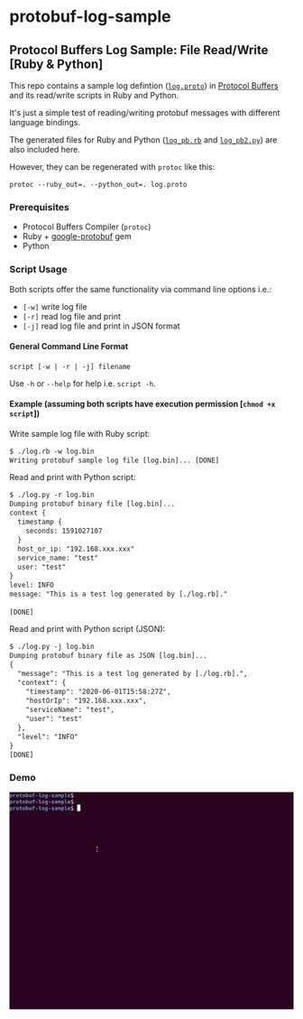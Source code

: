 # protobuf-log-sample

## Protocol Buffers Log Sample: File Read/Write [Ruby &amp; Python]

This repo contains a sample log defintion ([`log.proto`](https://github.com/iamAzeem/protobuf-log-sample/blob/master/log.proto)) in [Protocol Buffers](https://developers.google.com/protocol-buffers/) and its read/write scripts in Ruby and Python.

It's just a simple test of reading/writing protobuf messages with different language bindings.

The generated files for Ruby and Python ([`log_pb.rb`](https://github.com/iamAzeem/protobuf-log-sample/blob/master/log_pb.rb) and [`log_pb2.py`](https://github.com/iamAzeem/protobuf-log-sample/blob/master/log_pb2.py)) are also included here.

However, they can be regenerated with `protoc` like this:
```
protoc --ruby_out=. --python_out=. log.proto
```

### Prerequisites

- Protocol Buffers Compiler (`protoc`)
- Ruby + [google-protobuf](https://github.com/ruby-protobuf/protobuf/wiki/Installation) gem
- Python

### Script Usage

Both scripts offer the same functionality via command line options i.e.:

- `[-w]` write log file
- `[-r]` read log file and print
- `[-j]` read log file and print in JSON format

#### General Command Line Format

```
script [-w | -r | -j] filename
```

Use `-h` or `--help` for help i.e. `script -h`.

#### Example (assuming both scripts have execution permission [`chmod +x script`])

Write sample log file with Ruby script:
```
$ ./log.rb -w log.bin
Writing protobuf sample log file [log.bin]... [DONE]
```

Read and print with Python script:
```
$ ./log.py -r log.bin
Dumping protobuf binary file [log.bin]...
context {
  timestamp {
    seconds: 1591027107
  }
  host_or_ip: "192.168.xxx.xxx"
  service_name: "test"
  user: "test"
}
level: INFO
message: "This is a test log generated by [./log.rb]."

[DONE]
```

Read and print with Python script (JSON):
```
$ ./log.py -j log.bin
Dumping protobuf binary file as JSON [log.bin]...
{
  "message": "This is a test log generated by [./log.rb].", 
  "context": {
    "timestamp": "2020-06-01T15:58:27Z", 
    "hostOrIp": "192.168.xxx.xxx", 
    "serviceName": "test", 
    "user": "test"
  }, 
  "level": "INFO"
}
[DONE]
```

### Demo

![demo](protobuf-log-sample.gif)
